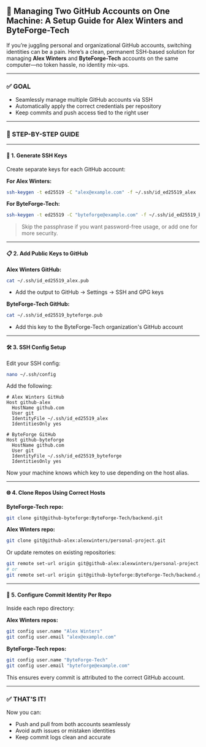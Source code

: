 ## 🔐 Managing Two GitHub Accounts on One Machine: A Setup Guide for **Alex Winters** and **ByteForge-Tech**

If you’re juggling personal and organizational GitHub accounts, switching identities can be a pain. Here’s a clean, permanent SSH-based solution for managing **Alex Winters** and **ByteForge-Tech** accounts on the same computer—no token hassle, no identity mix-ups.

---

### ✅ GOAL
- Seamlessly manage multiple GitHub accounts via SSH  
- Automatically apply the correct credentials per repository  
- Keep commits and push access tied to the right user

---

### 🔧 STEP-BY-STEP GUIDE

---

#### 🔑 1. Generate SSH Keys

Create separate keys for each GitHub account:

**For Alex Winters:**

```bash
ssh-keygen -t ed25519 -C "alex@example.com" -f ~/.ssh/id_ed25519_alex
```

**For ByteForge-Tech:**

```bash
ssh-keygen -t ed25519 -C "byteforge@example.com" -f ~/.ssh/id_ed25519_byteforge
```

> Skip the passphrase if you want password-free usage, or add one for more security.

---

#### 📋 2. Add Public Keys to GitHub

**Alex Winters GitHub:**

```bash
cat ~/.ssh/id_ed25519_alex.pub
```
- Add the output to GitHub → Settings → SSH and GPG keys

**ByteForge-Tech GitHub:**

```bash
cat ~/.ssh/id_ed25519_byteforge.pub
```
- Add this key to the ByteForge-Tech organization's GitHub account

---

#### 🛠️ 3. SSH Config Setup

Edit your SSH config:

```bash
nano ~/.ssh/config
```

Add the following:

```ssh
# Alex Winters GitHub
Host github-alex
  HostName github.com
  User git
  IdentityFile ~/.ssh/id_ed25519_alex
  IdentitiesOnly yes

# ByteForge GitHub
Host github-byteforge
  HostName github.com
  User git
  IdentityFile ~/.ssh/id_ed25519_byteforge
  IdentitiesOnly yes
```

Now your machine knows which key to use depending on the host alias.

---

#### 🌐 4. Clone Repos Using Correct Hosts

**ByteForge-Tech repo:**

```bash
git clone git@github-byteforge:ByteForge-Tech/backend.git
```

**Alex Winters repo:**

```bash
git clone git@github-alex:alexwinters/personal-project.git
```

Or update remotes on existing repositories:

```bash
git remote set-url origin git@github-alex:alexwinters/personal-project.git
# or
git remote set-url origin git@github-byteforge:ByteForge-Tech/backend.git
```

---

#### 🧾 5. Configure Commit Identity Per Repo

Inside each repo directory:

**Alex Winters repos:**

```bash
git config user.name "Alex Winters"
git config user.email "alex@example.com"
```

**ByteForge-Tech repos:**

```bash
git config user.name "ByteForge-Tech"
git config user.email "byteforge@example.com"
```

This ensures every commit is attributed to the correct GitHub account.

---

### ✅ THAT’S IT!

Now you can:
- Push and pull from both accounts seamlessly  
- Avoid auth issues or mistaken identities  
- Keep commit logs clean and accurate
